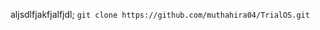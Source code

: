 aljsdlfjakfjalfjdl;
`git clone https://github.com/muthahira04/TrialOS.git`
```git clone https://github.com/muthahira04/TrialOS.git
```
